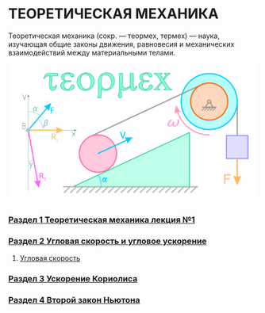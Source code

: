 # ТЕОРЕТИЧЕСКАЯ МЕХАНИКА
Теоретическая механика (сокр. — теормех, термех) — наука, изучающая общие законы движения, равновесия и механических взаимодействий между материальными телами.

![](Image/termeh.png)

### [Раздел 1 **Теоретическая механика лекция №1**](/Теоретическая%20механика%20лекция%20№1.md)

### [Раздел 2 **Угловая скорость и угловое ускорение**](/Угловая%20скорость%20и%20угловое%20ускорение%20.md)

1. [Угловая скорость](/УГЛОВАЯ%20СКОРОСТЬ.md)

### [Раздел 3 **Ускорение Кориолиса**](/УСКОРЕНИЕ%20КОРИОЛИСА.md)

### [Раздел 4 **Второй закон Ньютона**](/ВТОРОЙ%20ЗАКОН%20НЬЮТОНА.md)
